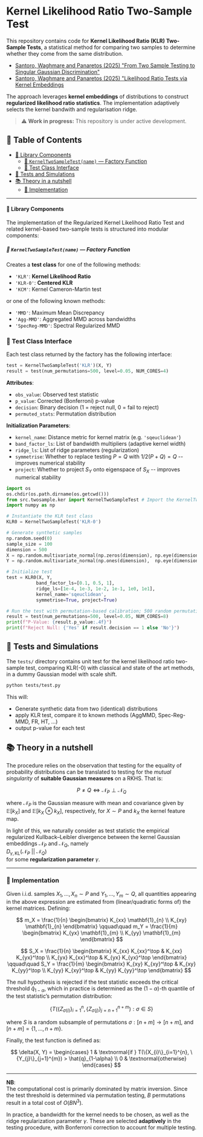 
# Kernel Likelihood Ratio Two-Sample Test

This repository contains code for **Kernel Likelihood Ratio (KLR) Two-Sample Tests**, a statistical method for comparing two samples to determine whether they come from the same distribution.

* [Santoro, Waghmare and Panaretos (2025) "From Two Sample Testing to Singular Gaussian Discrimination"](https://arxiv.org/abs/2505.04613)
* [Santoro, Waghmare and Panaretos (2025) "Likelihood Ratio Tests via Kernel Embeddings]()

The approach leverages **kernel embeddings** of distributions to construct **regularized likelihood ratio statistics**.
The implementation adaptively selects the kernel bandwith and regularisation ridge.

> ⚠ **Work in progress:**
> This repository is under active development.


## 📑 Table of Contents

<!-- - [Kernel Likelihood Ratio Two-Sample Test](#kernel-likelihood-ratio-two-sample-test) -->
- [🧩 Library Components](#-library-components)
    - [🧪 `KernelTwoSampleTest(name)` — Factory Function](#-kerneltwosampletestname--factory-function)
    - [🧫 Test Class Interface](#-test-class-interface)
- [🔹 Tests and Simulations](#-tests-and-simulations)
- [📚 Theory in a nutshell](#-theory-in-a-nutshell)
    - [🔧 Implementation](#-implementation)


---


#### 🧩 Library Components
 
The implementation of the Regularized Kernel Likelihood Ratio Test and related kernel-based two-sample tests is structured into modular components:

##### 🧪 `KernelTwoSampleTest(name)` — Factory Function

Creates a **test class** for one of the following methods:
* `'KLR'`: **Kernel Likelihood Ratio**
* `'KLR-0'`: **Centered KLR**
* `'KCM'`: Kernel Cameron-Martin test

or one of the following known methods:

* `'MMD'`: Maximum Mean Discrepancy
* `'Agg-MMD'`: Aggregated MMD across bandwidths
* `'SpecReg-MMD'`: Spectral Regularized MMD


### 🧫 Test Class Interface

Each test class returned by the factory has the following interface:

```python
test = KernelTwoSampleTest('KLR')(X, Y)
result = test(num_permutations=500, level=0.05, NUM_CORES=4)
```

**Attributes**:

* `obs_value`: Observed test statistic
* `p_value`: Corrected (Bonferroni) p-value
* `decision`: Binary decision (1 = reject null, 0 = fail to reject)
* `permuted_stats`: Permutation distribution

**Initialization Parameters**:

* `kernel_name`: Distance metric for kernel matrix (e.g. `'sqeuclidean'`)
* `band_factor_ls`: List of bandwidth multipliers (adaptive kernel width)
* `ridge_ls`: List of ridge parameters (regularization)
* `symmetrise`: Whether to replace testing $P =Q$ with $1/2(P+Q) = Q$ -- improves numerical stability
* `project`: Whether to project $S_Y$ onto eigenspace of $S_X$ -- improves numerical stability




```python
import os
os.chdir(os.path.dirname(os.getcwd()))
from src.twosample.ker import KernelTwoSampleTest # Import the KernelTwoSampleTest class 
import numpy as np

# Instantiate the KLR test class
KLR0 = KernelTwoSampleTest('KLR-0')

# Generate synthetic samples
np.random.seed(0)
sample_size = 100
dimension = 500
X = np.random.multivariate_normal(np.zeros(dimension), np.eye(dimension), sample_size)
Y = np.random.multivariate_normal(np.ones(dimension),  np.eye(dimension), sample_size)

# Initialize test 
test = KLR0(X, Y, 
           band_factor_ls=[0.1, 0.5, 1], 
           ridge_ls=[1e-4, 1e-3, 1e-2, 1e-1, 1e0, 1e1],
           kernel_name='sqeuclidean',
           symmetrise=True, project=True)

# Run the test with permutation-based calibration; 500 random permutations, and 8 cores for parallel processing, significance level of 0.05
result = test(num_permutations=500, level=0.05, NUM_CORES=8) 
print(f"P-Value: {result.p_value:.4f}")
print(f"Reject Null: {'Yes' if result.decision == 1 else 'No'}")
```

## 🔹 Tests and Simulations

The `tests/` directory contains unit test for the kernel likelihood ratio two-sample test,
comparing KLR(-0) with classical and state of the art methods, in a dummy Gaussian model with scale shift.

```bash
python tests/test.py
```
This will:
* Generate synthetic data from two (identical) distributions
* apply KLR test, compare it to known methods (AggMMD, Spec-Reg-MMD, FR, HT, ...)
* output p-value for each test 


## 📚 Theory in a nutshell

The procedure relies on the observation that testing for the equality of probability distributions can be translated to testing for the *mutual singularity* of **suitable Gaussian measures** on a RKHS. That is:

$$
P \neq Q \Longleftrightarrow \mathcal{N}_P \perp \mathcal{N}_Q
$$

where $\mathcal{N}_P$ is the Gaussian measure with mean and covariance given by $\mathbb{E}[k_X]$ and $\mathbb{E}[k_X \otimes k_X]$, respectively, for $X \sim P$ and $k_X$ the kernel feature map.

In light of this, we naturally consider as test statistic the empirical regularized Kullback–Leibler divergence between the kernel Gaussian embeddings $\mathcal{N}_P$ and $\mathcal{N}_Q$, namely  
$D_{\gamma, \mathrm{KL}} \big( \mathcal{N}_{P} \:||\: \mathcal{N}_{Q} \big)$  
for some **regularization parameter** $\gamma$.

<!--
$$
D_{\gamma, \mathrm{KL}} \big( \mathcal{N}_{P} \:||\: \mathcal{N}_{Q} \big) 
=
\frac{1}{2} \left\| (S_{Q} + \gamma I)^{-\frac{1}{2}} (m_{P} - m_{Q}) \right\|^2 
+ \frac{1}{2} \, d_{\textrm{logdet}}^1(S_{P} + \gamma I, S_{Q} + \gamma I)
$$
-->

---

### 🔧 Implementation

Given i.i.d. samples $X_1, \dots, X_n \sim P$ and $Y_1, \dots, Y_m \sim Q$, all quantities appearing in the above expression are estimated from (linear/quadratic forms of) the kernel matrices. Defining:

$$
m_X = \frac{1}{n} \begin{bmatrix}
K_{xx} \mathbf{1}_{n} \\
K_{xy} \mathbf{1}_{n}
\end{bmatrix} \qquad\quad
m_Y = \frac{1}{m} \begin{bmatrix}
K_{yx} \mathbf{1}_{m} \\
K_{yy} \mathbf{1}_{m}
\end{bmatrix}
$$

$$
S_X = \frac{1}{n} \begin{bmatrix}
K_{xx} K_{xx}^\top & K_{xx} K_{yx}^\top \\
K_{yx} K_{xx}^\top & K_{yx} K_{yx}^\top
\end{bmatrix} \qquad\quad
S_Y = \frac{1}{m} \begin{bmatrix}
K_{xy} K_{xy}^\top & K_{xy} K_{yy}^\top \\
K_{yy} K_{xy}^\top & K_{yy} K_{yy}^\top
\end{bmatrix}
$$

The null hypothesis is rejected if the test statistic
exceeds the critical threshold $\hat{q}_{1-\alpha}$, which in practice is determined as the $(1 - \alpha)$-th quantile of the test statistic’s permutation distribution:

$$
\left\{ T\left(\{Z_{\sigma(i)}\}_{i=1}^{n}, \{Z_{\sigma(j)}\}_{j=n+1}^{n+m}\right) : \sigma \in S \right\}
$$

where $S$ is a random subsample of permutations $\sigma : [n+m] \to [n+m]$, and $[n+m] = \{1, \dots, n+m\}$.

Finally, the test function is defined as:

$$
\delta(X, Y) =
\begin{cases}
1 & \textnormal{if } T(\{X_{i}\}_{i=1}^{n}, \{Y_{j}\}_{j=1}^{m}) > \hat{q}_{1-\alpha} \\
0 & \textnormal{otherwise}
\end{cases}
$$

---

**NB**:  
The computational cost is primarily dominated by matrix inversion. Since the test threshold is determined via permutation testing, $B$ permutations result in a total cost of $O(BN^3)$.

In practice, a bandwidth for the kernel needs to be chosen, as well as the ridge regularization parameter $\gamma$. These are selected **adaptively** in the testing procedure, with Bonferroni correction to account for multiple testing.

